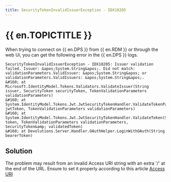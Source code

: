 ```yaml
---
title: SecurityTokenInvalidIssuerException - IDX10205
---
```

# {{ en.TOPICTITLE }}
When trying to connect on {{ en.DPS }} from {{ en.RDM }} or through the web Ui, you can get the following error in the {{ en.DPS }} logs.
```
SecurityTokenInvalidIssuerException - IDX10205: Issuer validation failed. Issuer: &apos;System.String&apos;. Did not match: validationParameters.ValidIssuer: &apos;System.String&apos; or validationParameters.ValidIssuers: &apos;System.String&apos;.
&#160; at Microsoft.IdentityModel.Tokens.Validators.ValidateIssuer(String issuer, SecurityToken securityToken, TokenValidationParameters validationParameters)
&#160; at System.IdentityModel.Tokens.Jwt.JwtSecurityTokenHandler.ValidateTokenPayload(JwtSecurityToken jwtToken, TokenValidationParameters validationParameters)
&#160; at System.IdentityModel.Tokens.Jwt.JwtSecurityTokenHandler.ValidateToken(String token, TokenValidationParameters validationParameters, SecurityToken&amp; validatedToken)
&#160; at Devolutions.Server.Handler.OAuthHelper.LoginWithOAuth(String bearerToken)
```
## Solution
The problem may result from an invalid Access URI string with an extra &apos;/&apos; at the end of the URL. Ensure to set it properly according to this article [Access URI](/kb/devolutions-server/knowledge-base/access-uri/)
